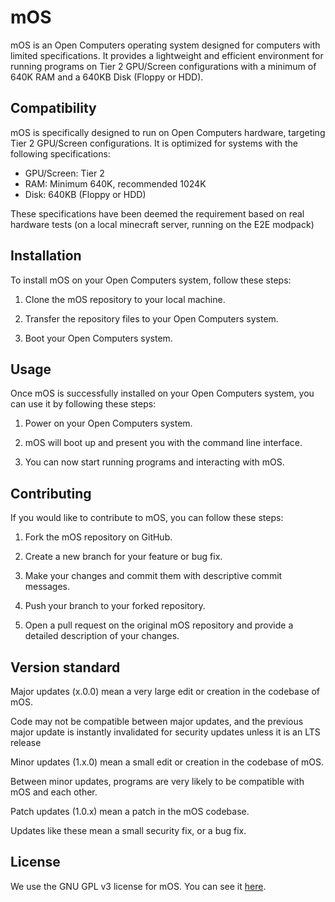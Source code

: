 # mOS

mOS is an Open Computers operating system designed for computers with limited specifications. It provides a lightweight and efficient environment for running programs on Tier 2 GPU/Screen configurations with a minimum of 640K RAM and a 640KB Disk (Floppy or HDD).

## Compatibility

mOS is specifically designed to run on Open Computers hardware, targeting Tier 2 GPU/Screen configurations. It is optimized for systems with the following specifications:

- GPU/Screen: Tier 2
- RAM: Minimum 640K, recommended 1024K
- Disk: 640KB (Floppy or HDD)

These specifications have been deemed the requirement based on real hardware tests (on a local minecraft server, running on the E2E modpack)

## Installation

To install mOS on your Open Computers system, follow these steps:

1. Clone the mOS repository to your local machine.

2. Transfer the repository files to your Open Computers system.

3. Boot your Open Computers system.

## Usage

Once mOS is successfully installed on your Open Computers system, you can use it by following these steps:

1. Power on your Open Computers system.

2. mOS will boot up and present you with the command line interface.

3. You can now start running programs and interacting with mOS.

## Contributing

If you would like to contribute to mOS, you can follow these steps:

1. Fork the mOS repository on GitHub.

2. Create a new branch for your feature or bug fix.

3. Make your changes and commit them with descriptive commit messages.

4. Push your branch to your forked repository.

5. Open a pull request on the original mOS repository and provide a detailed description of your changes.

## Version standard

Major updates (x.0.0) mean a very large edit or creation in the codebase of mOS. 

Code may not be compatible between major updates, and the previous major update is instantly invalidated for security updates unless it is an LTS release


Minor updates (1.x.0) mean a small edit or creation in the codebase of mOS.

Between minor updates, programs are very likely to be compatible with mOS and each other.

Patch updates (1.0.x) mean a patch in the mOS codebase.

Updates like these mean a small security fix, or a bug fix.

## License
We use the GNU GPL v3 license for mOS. You can see it [here](https://github.com/Why2312/mOS/blob/main/LICENSE).
